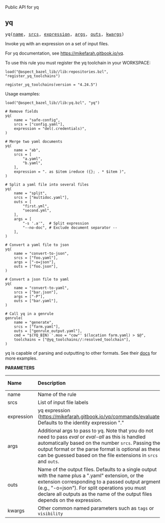 <!-- Generated with Stardoc: http://skydoc.bazel.build -->

Public API for yq

<a id="#yq"></a>

## yq

<pre>
yq(<a href="#yq-name">name</a>, <a href="#yq-srcs">srcs</a>, <a href="#yq-expression">expression</a>, <a href="#yq-args">args</a>, <a href="#yq-outs">outs</a>, <a href="#yq-kwargs">kwargs</a>)
</pre>

Invoke yq with an expression on a set of input files.

For yq documentation, see https://mikefarah.gitbook.io/yq.

To use this rule you must register the yq toolchain in your WORKSPACE:

```starlark
load("@aspect_bazel_lib//lib:repositories.bzl", "register_yq_toolchains")

register_yq_toolchains(version = "4.24.5")
```

Usage examples:

```starlark
load("@aspect_bazel_lib//lib:yq.bzl", "yq")
```

```starlark
# Remove fields
yq(
    name = "safe-config",
    srcs = ["config.yaml"],
    expression = "del(.credentials)",
)
```

```starlark
# Merge two yaml documents
yq(
    name = "ab",
    srcs = [
        "a.yaml",
        "b.yaml",
    ],
    expression = ". as $item ireduce ({}; . * $item )",
)
```

```starlark
# Split a yaml file into several files
yq(
    name = "split",
    srcs = ["multidoc.yaml"],
    outs = [
        "first.yml",
        "second.yml",
    ],
    args = [
        "-s '.a'",  # Split expression
        "--no-doc", # Exclude document separator --
    ],
)
```

```starlark
# Convert a yaml file to json
yq(
    name = "convert-to-json",
    srcs = ["foo.yaml"],
    args = ["-o=json"],
    outs = ["foo.json"],
)
```

```starlark
# Convert a json file to yaml
yq(
    name = "convert-to-yaml",
    srcs = ["bar.json"],
    args = ["-P"],
    outs = ["bar.yaml"],
)
```

```starlark
# Call yq in a genrule
genrule(
    name = "generate",
    srcs = ["farm.yaml"],
    outs = ["genrule_output.yaml"],
    cmd = "$(YQ_BIN) '.moo = "cow"' $(location farm.yaml) > $@",
    toolchains = ["@yq_toolchains//:resolved_toolchain"],
)
```

yq is capable of parsing and outputting to other formats. See their [docs](https://mikefarah.gitbook.io/yq) for more examples.


**PARAMETERS**


| Name  | Description | Default Value |
| :------------- | :------------- | :------------- |
| <a id="yq-name"></a>name |  Name of the rule   |  none |
| <a id="yq-srcs"></a>srcs |  List of input file labels   |  none |
| <a id="yq-expression"></a>expression |  yq expression (https://mikefarah.gitbook.io/yq/commands/evaluate). Defaults to the identity expression "."   |  <code>"."</code> |
| <a id="yq-args"></a>args |  Additional args to pass to yq. Note that you do not need to pass _eval_ or _eval-all_ as this is handled automatically based on the number <code>srcs</code>. Passing the output format or the parse format is optional as these can be guessed based on the file extensions in <code>srcs</code> and <code>outs</code>.   |  <code>[]</code> |
| <a id="yq-outs"></a>outs |  Name of the output files. Defaults to a single output with the name plus a ".yaml" extension, or the extension corresponding to a passed output argment (e.g., "-o=json"). For split operations you must declare all outputs as the name of the output files depends on the expression.   |  <code>None</code> |
| <a id="yq-kwargs"></a>kwargs |  Other common named parameters such as <code>tags</code> or <code>visibility</code>   |  none |


